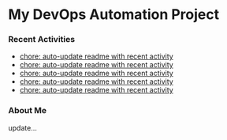 # My DevOps Automation Project

### Recent Activities
<!-- activity:START -->
- [chore: auto-update readme with recent activity](https://github.com/kaigiii/mybowling-app/commit/fc4a99778027c77e8a980443ef67c121a68ab15d)
- [chore: auto-update readme with recent activity](https://github.com/kaigiii/mybowling-app/commit/6cfe47220d69f57046796f1787dfeefdf85a62f7)
- [chore: auto-update readme with recent activity](https://github.com/kaigiii/mybowling-app/commit/4faf6e741b061f18e8378bcfd23f6a16660dabba)
- [chore: auto-update readme with recent activity](https://github.com/kaigiii/mybowling-app/commit/839dbdeb0a4d7476a33d4b2b2cb852ede9ba0c9e)
- [chore: auto-update readme with recent activity](https://github.com/kaigiii/mybowling-app/commit/4b11e0bd39557149cde3ef03e88141e8ac4d5814)
<!-- activity:END -->

### About Me
<!-- MYLINKS:START -->
<!-- MYLINKS:END -->

update...
